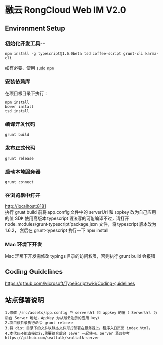 ﻿# 融云 RongCloud Web IM V2.0

## Environment Setup

### 初始化开发工具--

```
npm install -g typescript@1.6.0beta tsd coffee-script grunt-cli karma-cli
```

如有必要，使用 `sudo npm`

### 安装依赖库

在项目根目录下执行：

```
npm install
bower install
tsd install
```

### 编译开发代码

```
grunt build
```

### 发布正式代码

```
grunt release
```

### 启动本地服务器

```
grunt connect
```

### 在浏览器中打开

[http://localhost:8181](http://localhost:8181)  
执行 grunt build 前将 app.config 文件中的 serverUrl 和 appkey 改为自己应用的值
SDK 使用高版本 typescript 语法写的可能编译不过，请打开 node_modules/grunt-typescript/package.json 文件，将 typescript 版本改为 1.6.2， 然后在 grunt-typescript 执行一下 npm install

### Mac 环境下开发

Mac 环境下开发需修改 typings 目录的访问权限，否则执行 grunt build 会报错

## Coding Guidelines

https://github.com/Microsoft/TypeScript/wiki/Coding-guidelines


## 站点部署说明

```
1.修改 /src/assets/app.config 中 serverUrl 和 appkey 的值（ ServerUrl 为后台 Server 地址，AppKey 为从融云注册的应用 key）
2.项目根目录执行命令 grunt release
3.将 dist 目录下的文件以静态文件形式部署在服务器上。程序入口页面 index.html。
4.本代码不能直接运行,需要结合后台 Sever 一起使用。Server 源码参考 https://github.com/sealtalk/sealtalk-server
```
